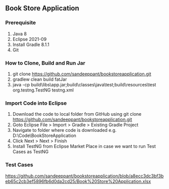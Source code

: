 ## Book Store Application

### Prerequisite
1.	Java 8
2.	Eclipse 2021-09
3.	Install Gradle 8.1.1
4.  Git

### How to Clone, Build and Run Jar
1. git clone https://github.com/sandeeppant/bookstoreapplication.git
2. gradlew clean build fatJar
3. java -cp build\libs\app.jar;build\classes\java\test;build\resources\test org.testng.TestNG testng.xml

### Import Code into Eclipse
1. Download the code to local folder from GitHub using git clone https://github.com/sandeeppant/bookstoreapplication.git
2. Goto Eclipse File > Import > Gradle > Existing Gradle Project
3. Navigate to folder where code is downloaded e.g. D:\Code\BookStoreApplication
4. Click Next > Next > Finish
5. Install TestNG from Eclipse Market Place in case we want to run Test Cases as TestNG

### Test Cases
https://github.com/sandeeppant/bookstoreapplication/blob/a8ecc3dc3bf3beb65c2cb3ef5896fb6d0da2cd25/Book%20Store%20Application.xlsx

